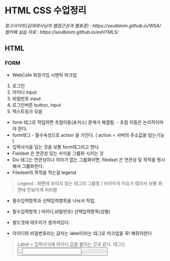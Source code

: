 <h1>HTML CSS 수업정리 </h1>
<cite>참고사이트(김데레사님의 웹접근성과 웹표준) : https://seulbinim.github.io/WSA/ </cite><br>
<cite>웹카페 실습 자료 : https://seulbinim.github.io/exHTML5/</cite>

## HTML
### FORM
* WebCafe 회원가입 시멘틱 마크업
1. 로그인
2. 아이디 input
3. 비밀번호 input
4. 로그인버튼 button, input
5. 텍스트링크 모음

* form 태그로 작업하면 초점이동(포커스) 문제가 해결됨. - 초점 이동은 논리적이어야 한다.
* form태그 - 필수속성으로 action 을 가진다. ( action = 서버의 주소값을 담는기능 )
* 입력서식을 담는 것을 보통 form태그라고 한다.
* Fieldset 은 연관성 있는 서식을 그룹화 시키는 것
* Div 태그는 연관성이나 의미가 없는 그룹화이면, filedset 은 연관성 및 목적을 명시해서 그룹화한다.
* Filedset의 목적을 적는걸 legend 

> Legend : 화면에 보이지 않는 태그의 그룹명 / 브라우저 이슈가 많아서 보통 화면에 안보이게 처리함

* 필수입력항목과 선택입력항목을 나눠서 작업.
* 필수입력항목 ( 아이디,비밀번호) 선택입력항목(성별)
* 필드셋에 테두리가 생겨져있다.

* 아이디와 비밀번호라는 글자는 label이라는 태그로 마크업을 꼭! 해줘야한다
> Label = 입력서식에 아이디 값을 붙이는 것과 같다.
> <label> 태그는 <button>, <input>, <meter>, <output>, <progress>, <select> 또는 <textarea> 요소에 대한 레이블을 정의한다.
* 웹접근성에서 레이블은 1:1로 대응해야되기 때문에 작성해줘야한다.

```
<form action="" method="get">
	<fieldset>
		<legend>자료검색</legend>
		<label for="">자료검색</label>
		<input type="text" placeholder="검색어를 입력하세요.">
		<button type="submit">검색</button>
	</fieldset> 
</form>
```

* Form태그는 자식요소로 fieldset을 가지며, fieldset 의 자식요소는 legend
* Input 태그는 label 태그와 1:1 로 나와야 하지만 label태그 대신 input태그에 title을 줘도 상관없다.

> Label = 명시적 ( 웹표준과는 상관없이 웹접근성에서 권장한다 )
> Title = 암묵적 ( 웹표준에서는 상관없다. Label대신 title 을 주면 문법오류가 아님. )

* Html4.0에서는 필드셋과 레이블을 생략할 수 있다. Html5에서도 제거해도 문법상 오류는 아님.

* Label 속성의 for는 input태그의 아이디를 넣어준다.

> Button 태그가 form영역 밖으로 뺐을 경우.
> Form하고 연결고리가 끊어지기 때문에 form안에 넣어야한다.
> 입력값이 필요없을 우 button 태그만 따로 사용가능.


### HTML5 추가된 기능
```
 <input type="search" autofocus list="search-suggestions"/>
<datalist id="search-suggestions">
    <option label="DM" value="Depeche Mode">
    <option label="Moz" value="Morrissey">
    <option label="NO" value="New Order">
    <option label="TC" value="The Cure">
</datalist> // html5 새로 추가된 기능 . 미리 지정된 값을 선택할수 있음 (추천 검색어 등)
```
* 성별 같은경우 여자성향에 가까운지를 슬라이드바를 움직이면 값이 변경되어 나옴 
```
<input type="range" required name="range" />
    <output onforminput="value=range.value">0</output> / 슬라이드로 표현됨
```
> 회원가입에서 아이디 + 비밀번호 같이 label width가 글자 크기에 따라 px로 주면, 글자 폰트 크기가 커질경우,
Width를다시 줘야 되는 번거로움이 있어서 em으로 주는걸 권장한다.

### WebCafe 회원가입 form markup
```
<section class="login">
    <h2 class="login-heading">로그인</h2>
    <form action="https://formspree.io/midahaha@naver.com" method="POST" class="login-form">
        <fieldset>
            <legend>회원 로그인 폼</legend>
            <div class="user-email">
                <label for="user-email">아이디</label><!-- for에 input태그의 아이디를 적어줘야함-->
                <input type="email" id="user-email" name="uid" required placeholder="이메일주소"> 
            </div>
            <div class="user-pw">
                <label for="user-pw">비밀번호</label>
                <input type="password" id="user-pw" name="upw" required placeholder="8자리이상">
            </div>
            <button class="btn-login" type="submit">로그인</button>
        </fieldset>
    </form>
    <ul class="sign clearfix">
        <li class="icon-right-open"><a href="#">회원가입</a></li>
        <li class="icon-right-open"><a href="#">아이디/비밀번호찾기</a></li>
    </ul>
</section>
```

### webcafe 회원가입 form css
```
/* 로그인 */
.login{
    background: radial-gradient(circle at right top, #ea9f2e, #dd762c); /* 오른쪽 상단부터 정원모양으로 바꿔라 */
    border-radius: 5px;
    padding:10px;
    box-shadow: 5px 5px #aaa;
}
.login-heading{
    color:yellow;
    font-size:1.5rem;
    font-weight: 700;
    text-indent: 1em;
}
.login-form{
    background: #fff;
    border-radius: 5px 5px 0 0;
    padding:10px 10px 0px;
    margin-top:10px;
}
.sign{
    background: #fff;
    border-radius: 0 0 5px 5px;
    padding:8px 10px;
}
.sign li{
    letter-spacing: -1px;
}
.sign li:first-child{
    float: left;
}
.sign li:last-child{
    float: right;
}

.login-form fieldset{
    position: relative;
    padding-bottom:10px;
    border-bottom: 1px solid #aaa;
}
.login-form label{
    display: inline-block;
    width:4em; /* px로 주면 글자크기가 커질경우 넘치기 때문에 이럴경우 em단위로 주는게 바람직하다 */
}
.login-form input{
    width:90px;
    height:22px;
    padding:1px 1px 1px 5px;
    border:1px solid #aaa;
}
.btn-login{
    position: absolute;
    top:0;
    right:0;
    width:50px;
    height:50px;
    border:0;
    padding:2px;
    font-size:1.3rem;
    color:#fff;
    background: #dd762c;
    border-radius: 3px;
}
.user-pw{
    margin-top:6px;
}

.sign .icon-right-open::before{
    color:orange
}
```
